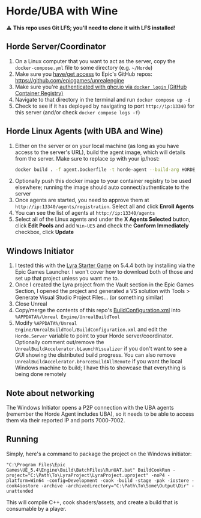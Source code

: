# Horde/UBA with Wine

⚠️ **This repo uses Git LFS; you'll need to clone it with LFS installed!**

## Horde Server/Coordinator

1. On a Linux computer that you want to act as the server, copy the `docker-compose.yml` file to some directory (e.g. `~/Horde`)
1. Make sure you [have/get access](https://dev.epicgames.com/documentation/en-us/unreal-engine/downloading-unreal-engine-source-code#accessingunrealenginesourcecodeongithub) to Epic's GitHub repos: https://github.com/epicgames/unrealengine
1. Make sure you're [authenticated with ghcr.io via `docker login` (GitHub Container Registry)](https://docs.github.com/en/packages/working-with-a-github-packages-registry/working-with-the-container-registry#authenticating-to-the-container-registry)
1. Navigate to that directory in the terminal and run `docker compose up -d`
1. Check to see if it has deployed by navigating to port `http://ip:13340` for this server (and/or check `docker compose logs -f`)

## Horde Linux Agents (with UBA and Wine)

1. Either on the server or on your local machine (as long as you have access to the server's URL), build the agent image, which will details from the server. Make sure to replace `ip` with your ip/host:
    ```bash
    docker build . -f agent.Dockerfile -t horde-agent --build-arg HORDE_SERVER_URL=http://ip:13340
    ```
1. Optionally push this docker image to your container registry to be used elsewhere; running the image should auto connect/authenticate to the server
1. Once agents are started, you need to approve them at `http://ip:13340/agents/registration`. Select all and click **Enroll Agents**
1. You can see the list of agents at `http://ip:13340/agents`
1. Select all of the Linux agents and under the **X Agents Selected** button, click **Edit Pools** and add `Win-UE5` and check the **Conform Immediately** checkbox, click **Update**

## Windows Initiator

1. I tested this with the [Lyra Starter Game](https://www.unrealengine.com/marketplace/en-US/product/lyra) on 5.4.4 both by installing via the Epic Games Launcher. I won't cover how to download both of those and set up that project unless you want me to.
1. Once I created the Lyra project from the Vault section in the Epic Games Section, I opened the project and generated a VS solution with Tools > Generate Visual Studio Project Files... (or something similar)
1. Close Unreal
1. Copy/merge the contents of this repo's [BuildConfiguration.xml](./BuildConfiguration.xml) into `%APPDATA%/Unreal Engine/UnrealBuildTool`
1. Modify `%APPDATA%/Unreal Engine/UnrealBuildTool/BuildConfiguration.xml` and edit the `Horde.Server` variable to point to your Horde server/coordinator. Optionally comment out/remove the `UnrealBuildAccelerator.bLaunchVisualizer` if you don't want to see a GUI showing the distributed build progress. You can also remove `UnrealBuildAccelerator.bForceBuildAllRemote` if you want the local Windows machine to build; I have this to showcase that everything is being done remotely

## Note about networking

The Windows Initiator opens a P2P connection with the UBA agents (remember the Horde Agent includes UBA), so it needs to be able to access them via their reported IP and ports 7000-7002.

## Running

Simply, here's a command to package the project on the Windows initiator:

```
"C:\Program Files\Epic Games\UE_5.4\Engine\Build\BatchFiles\RunUAT.bat" BuildCookRun -project="C:\Path\To\LyraProject\LyraProject.uproject" -noP4 -platform=Win64 -config=Development -cook -build -stage -pak -iostore -cook4iostore -archive -archivedirectory="C:\Path\To\Some\Output\Dir" -unattended
```

This will compile C++, cook shaders/assets, and create a build that is consumable by a player.
